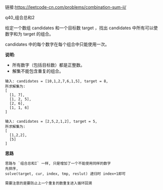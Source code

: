 链接:https://leetcode-cn.com/problems/combination-sum-ii/

q40_组合总和2

给定一个数组 candidates 和一个目标数 target ，找出 candidates 中所有可以使数字和为 target 的组合。

candidates 中的每个数字在每个组合中只能使用一次。

**说明:**

+ 所有数字（包括目标数）都是正整数。
+ 解集不能包含重复的组合。 

```
输入: candidates = [10,1,2,7,6,1,5], target = 8,
所求解集为:
[
  [1, 7],
  [1, 2, 5],
  [2, 6],
  [1, 1, 6]
]

输入: candidates = [2,5,2,1,2], target = 5,
所求解集为:
[
  [1,2,2],
  [5]
]
```

**思路**

```
思路与 `组合总和I` 一样, 只是增加了一个不能使用同样的数字
先排序, 
solve(target, cur, index, tmp, reslut) 递归时 index+1即可

需要注意的是要防止上一个重复的数重复进入循环回溯
```






